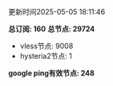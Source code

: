 更新时间2025-05-05 18:11:46

**总订阅: 160**
**总节点: 29724**
- vless节点: 9008
- hysteria2节点: 1

**google ping有效节点: 248**
